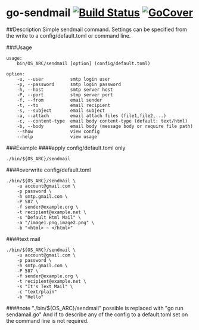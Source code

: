 # go-sendmail [![Build Status](https://travis-ci.org/delaemon/go-sendmail.svg?branch=master)](https://travis-ci.org/delaemon/go-sendmail) [![GoCover](http://gocover.io/_badge/github.com/delaemon/go-sendmail)](http://gocover.io/github.com/delaemon/go-sendmail)

##Description
Simple sendmail command.
Settings can be specified from the write to a config/default.toml or command line.

###Usage
```
usage:
    bin/OS_ARC/sendmail [option] (config/default.toml)

option:
	-u, --user 			smtp login user
	-p, --password 		smtp login password
	-h, --host			smtp server host
	-P, --port 			stmp server port
	-f, --from			email sender
	-t, --to 			email recipient
	-s, --subject 		email subject
	-a, --attach        email attach files (file1,file2,...)
	-c, --content-type	email body content-type (default: text/html)
	-b, --body 			email body (message body or require file path)
	--show				view config
	--help			 	view usage
```

###Example
####apply config/default.toml only
```
./bin/${OS_ARC}/sendmail
```
####overwrite config/default.toml
```
./bin/${OS_ARC}/sendmail \
    -u account@gmail.com \
    -p password \
    -h smtp.gmail.com \
    -P 587 \
    -f sender@example.org \
    -t recipient@example.net \
    -s "Default Html Mail" \
    -a "/image1.png,image2.png" \
    -b "<html> ~ </html>"
```    
####text mail
```
./bin/${OS_ARC}/sendmail \
    -u account@gmail.com \
    -p password \
    -h smtp.gmail.com \
    -P 587 \
    -f sender@example.org \
    -t recipient@example.net \
    -s "It's Text Mail" \
    -c "text/plain"
    -b "Hello"
```
####note
"./bin/${OS_ARC}/sendmail" possible is replaced with "go run sendamail.go"
And if to describe any of the config to a default.toml set on the command line is not required.

